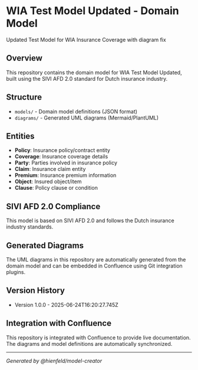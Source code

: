 # WIA Test Model Updated - Domain Model

Updated Test Model for WIA Insurance Coverage with diagram fix

## Overview

This repository contains the domain model for WIA Test Model Updated, built using the SIVI AFD 2.0 standard for Dutch insurance industry.

## Structure

- `models/` - Domain model definitions (JSON format)
- `diagrams/` - Generated UML diagrams (Mermaid/PlantUML)

## Entities

- **Policy**: Insurance policy/contract entity
- **Coverage**: Insurance coverage details
- **Party**: Parties involved in insurance policy
- **Claim**: Insurance claim entity
- **Premium**: Insurance premium information
- **Object**: Insured object/item
- **Clause**: Policy clause or condition

## SIVI AFD 2.0 Compliance

This model is based on SIVI AFD 2.0 and follows the Dutch insurance industry standards.

## Generated Diagrams

The UML diagrams in this repository are automatically generated from the domain model and can be embedded in Confluence using Git integration plugins.

## Version History

- Version 1.0.0 - 2025-06-24T16:20:27.745Z

## Integration with Confluence

This repository is integrated with Confluence to provide live documentation. The diagrams and model definitions are automatically synchronized.

---

*Generated by @hienfeld/model-creator*
